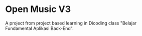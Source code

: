 # Open Music V3
A project from project based learning in Dicoding class "Belajar Fundamental Aplikasi Back-End".
